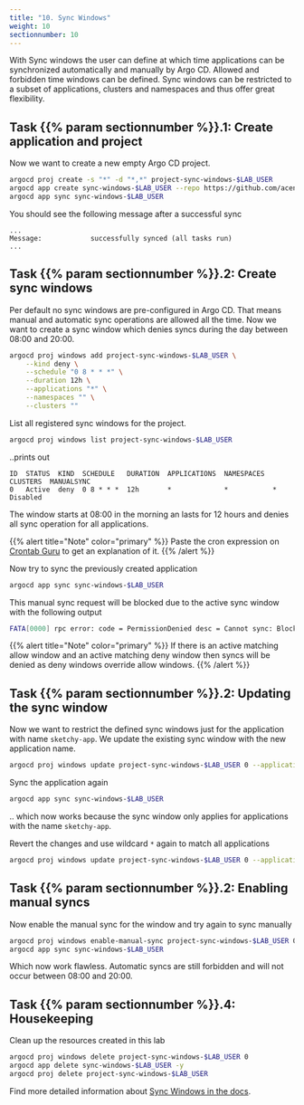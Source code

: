 ```yaml
---
title: "10. Sync Windows"
weight: 10
sectionnumber: 10
---
```


With Sync windows the user can define at which time applications can be synchronized automatically and manually by Argo CD. Allowed and forbidden time windows can be defined. Sync windows can be restricted to a subset of applications, clusters and namespaces and thus offer great flexibility.


## Task {{% param sectionnumber %}}.1: Create application and project

Now we want to create a new empty Argo CD project.

```bash
argocd proj create -s "*" -d "*,*" project-sync-windows-$LAB_USER
argocd app create sync-windows-$LAB_USER --repo https://github.com/acend/argocd-training-examples.git --path 'example-app' --dest-server https://kubernetes.default.svc --dest-namespace $LAB_USER --project project-sync-windows-$LAB_USER
argocd app sync sync-windows-$LAB_USER
```

You should see the following message after a successful sync

```
...
Message:            successfully synced (all tasks run)
...
```


## Task {{% param sectionnumber %}}.2: Create sync windows

Per default no sync windows are pre-configured in Argo CD. That means manual and automatic sync operations are allowed all the time. Now we want to create a sync window which denies syncs during the day between 08:00 and 20:00.


```bash
argocd proj windows add project-sync-windows-$LAB_USER \
    --kind deny \
    --schedule "0 8 * * *" \
    --duration 12h \
    --applications "*" \
    --namespaces "" \
    --clusters ""
```

List all registered sync windows for the project.

```bash
argocd proj windows list project-sync-windows-$LAB_USER
```

..prints out

```
ID  STATUS  KIND  SCHEDULE   DURATION  APPLICATIONS  NAMESPACES  CLUSTERS  MANUALSYNC
0   Active  deny  0 8 * * *  12h       *             *           *         Disabled
```
The window starts at 08:00 in the morning an lasts for 12 hours and denies all sync operation for all applications.

{{% alert title="Note" color="primary" %}}
Paste the cron expression on [Crontab Guru](https://crontab.guru/#0_8_*_*_*) to get an explanation of it.
{{% /alert %}}

Now try to sync the previously created application

```bash
argocd app sync sync-windows-$LAB_USER
```

This manual sync request will be blocked due to the active sync window with the following output
```bash
FATA[0000] rpc error: code = PermissionDenied desc = Cannot sync: Blocked by sync window
```

{{% alert title="Note" color="primary" %}}
If there is an active matching allow window and an active matching deny window then syncs will be denied as deny windows override allow windows.
{{% /alert %}}


## Task {{% param sectionnumber %}}.2: Updating the sync window

Now we want to restrict the defined sync windows just for the application with name `sketchy-app`. We update the existing sync window with the new application name.

```bash
argocd proj windows update project-sync-windows-$LAB_USER 0 --applications "sketchy-app"
```

Sync the application again
```bash
argocd app sync sync-windows-$LAB_USER
```

.. which now works because the sync window only applies for applications with the name `sketchy-app`.

Revert the changes and use wildcard `*` again to match all applications

```bash
argocd proj windows update project-sync-windows-$LAB_USER 0 --applications "*"
```


## Task {{% param sectionnumber %}}.2: Enabling manual syncs

Now enable the manual sync for the window and try again to sync manually

```bash
argocd proj windows enable-manual-sync project-sync-windows-$LAB_USER 0
argocd app sync sync-windows-$LAB_USER
```

Which now work flawless. Automatic syncs are still forbidden and will not occur between 08:00 and 20:00.


## Task {{% param sectionnumber %}}.4: Housekeeping

Clean up the resources created in this lab

```bash
argocd proj windows delete project-sync-windows-$LAB_USER 0
argocd app delete sync-windows-$LAB_USER -y
argocd proj delete project-sync-windows-$LAB_USER
```

Find more detailed information about [Sync Windows in the docs](https://argoproj.github.io/argo-cd/user-guide/sync_windows/#sync-windows).
